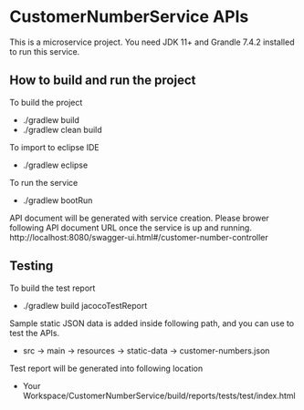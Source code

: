 # CustomerNumberService APIs 
This is a microservice project. You need JDK 11+ and Grandle 7.4.2 installed to run this service.

## How to build and run the project

To build the project
*	./gradlew build 
*	./gradlew clean build
	
To import to eclipse IDE
*	./gradlew eclipse

To run the service
*	./gradlew bootRun

API document will be generated with service creation. Please brower following API document URL once the service is up and running.
http://localhost:8080/swagger-ui.html#/customer-number-controller

## Testing

To build the test report
*	./gradlew build jacocoTestReport
	
Sample static JSON data is added inside following path, and you can use to test the APIs.
*	src -> main -> resources -> static-data -> customer-numbers.json 

Test report will be generated into following location
*	Your Workspace/CustomerNumberService/build/reports/tests/test/index.html